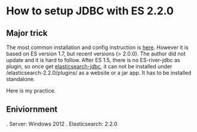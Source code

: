 # How to setup JDBC with ES 2.2.0

## Major trick
The most common installation and config instruction is [here](http://r2d2.cc/2015/08/05/elastic-search-on-windows-with-mysql-sql-server-2014-and-import-feeder/). However it is based on ES version 1.7, but recent versions  (> 2.0.0). The author did not update and it is hard to follow.
After ES 1.5, there is no ES-river-jdbc as plugin, so once get [elasticsearch-jdbc](https://github.com/jprante/elasticsearch-jdbc/), it can not be installed under /elasticsearch-2.2.0/plugins/ as a website or a jar app. It has to be installed standalone.

Here is my practice.

## Eniviornment

. Server: Windows 2012
. Elasticsearch: 2.2.0


 
 